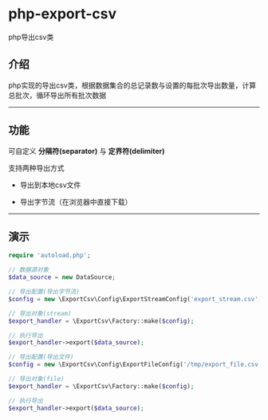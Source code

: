# php-export-csv

php导出csv类

## 介绍

php实现的导出csv类，根据数据集合的总记录数与设置的每批次导出数量，计算总批次，循环导出所有批次数据

---

## 功能

可自定义 **分隔符(separator)** 与 **定界符(delimiter)**

支持两种导出方式

- 导出到本地csv文件

- 导出字节流（在浏览器中直接下载）

---

## 演示

```php
require 'autoload.php';

// 数据源对象
$data_source = new DataSource;

// 导出配置(导出字节流)
$config = new \ExportCsv\Config\ExportStreamConfig('export_stream.csv', 5);

// 导出对象(stream)
$export_handler = \ExportCsv\Factory::make($config);

// 执行导出
$export_handler->export($data_source);

// 导出配置(导出文件)
$config = new \ExportCsv\Config\ExportFileConfig('/tmp/export_file.csv', 5);

// 导出对象(file)
$export_handler = \ExportCsv\Factory::make($config);

// 执行导出
$export_handler->export($data_source);
```
